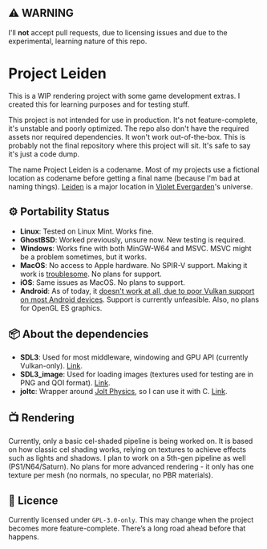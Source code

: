 ## ⚠️ WARNING
I'll **not** accept pull requests, due to licensing issues and due to the experimental, learning nature of this repo.

# Project Leiden
This is a WIP rendering project with some game development extras. I created this for learning purposes and for testing stuff.

This project is not intended for use in production. It's not feature-complete, it's unstable and poorly optimized. The repo also don't have the required assets nor required dependencies. It won't work out-of-the-box. This is probably not the final repository where this project will sit. It's safe to say it's just a code dump.

The name Project Leiden is a codename. Most of my projects use a fictional location as codename before getting a final name (because I'm bad at naming things). [Leiden](https://violet-evergarden.fandom.com/wiki/Leiden) is a major location in [Violet Evergarden](https://en.wikipedia.org/wiki/Violet_Evergarden)'s universe.

## ⚙️ Portability Status
- **Linux**: Tested on Linux Mint. Works fine.
- **GhostBSD**: Worked previously, unsure now. New testing is required.
- **Windows**: Works fine with both MinGW-W64 and MSVC. MSVC might be a problem sometimes, but it works.
- **MacOS**: No access to Apple hardware. No SPIR-V support. Making it work is [troublesome](https://github.com/libsdl-org/SDL/blob/main/docs/README-macos.md). No plans for support.
- **iOS**: Same issues as MacOS. No plans to support.
- **Android**: As of today, it [doesn't work at all, due to poor Vulkan support on most Android devices](https://github.com/libsdl-org/SDL/issues/12652#issuecomment-2755770682). Support is currently unfeasible. Also, no plans for OpenGL ES graphics.

## 📦 About the dependencies
- **SDL3**: Used for most middleware, windowing and GPU API (currently Vulkan-only). [Link](https://github.com/libsdl-org/SDL).
- **SDL3_image**: Used for loading images (textures used for testing are in PNG and QOI format). [Link](https://github.com/libsdl-org/SDL_image).
- **joltc**: Wrapper around [Jolt Physics](https://github.com/jrouwe/JoltPhysics), so I can use it with C. [Link](https://github.com/amerkoleci/joltc).

## 📺 Rendering
Currently, only a basic cel-shaded pipeline is being worked on. It is based on how classic cel shading works, relying on textures to achieve effects such as lights and shadows. I plan to work on a 5th-gen pipeline as well (PS1/N64/Saturn). No plans for more advanced rendering - it only has one texture per mesh (no normals, no specular, no PBR materials).

## 📝 Licence
Currently licensed under `GPL-3.0-only`. This may change when the project becomes more feature-complete. There’s a long road ahead before that happens.
